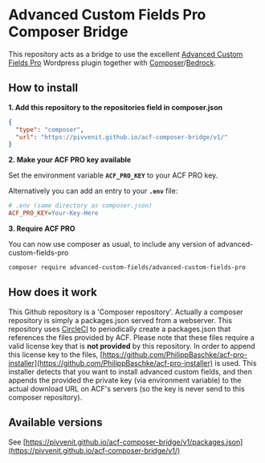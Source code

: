 # Advanced Custom Fields Pro Composer Bridge

This repository acts as a bridge to use the excellent [Advanced Custom Fields Pro](https://www.advancedcustomfields.com/pro/)
Wordpress plugin together with [Composer](getcomposer.org)/[Bedrock](https://roots.io/bedrock/).

## How to install
**1. Add this repository to the repositories field in composer.json**
```json
{
  "type": "composer",
  "url": "https://pivvenit.github.io/acf-composer-bridge/v1/"
}
```
**2. Make your ACF PRO key available**

Set the environment variable **`ACF_PRO_KEY`** to your ACF PRO key.

Alternatively you can add an entry to your **`.env`** file:

```ini
# .env (same directory as composer.json)
ACF_PRO_KEY=Your-Key-Here
```

**3. Require ACF PRO**

You can now use composer as usual, to include any version of advanced-custom-fields-pro
```sh
composer require advanced-custom-fields/advanced-custom-fields-pro
```
## How does it work
This Github repository is a 'Composer repository'.
Actually a composer repository is simply a packages.json served from a webserver.
This repository uses [CircleCI](https://circleci.com/) to periodically create a packages.json that references 
the files provided by ACF. Please note that these files require a valid license key that is **not provided** by this repository.
In order to append this license key to the files, [https://github.com/PhilippBaschke/acf-pro-installer](https://github.com/PhilippBaschke/acf-pro-installer) is used.
This installer detects that you want to install advanced custom fields, and then appends the provided the private key (via environment variable) to the actual download URL on ACF's servers (so the key is never send to this composer repository).

## Available versions
See [https://pivvenit.github.io/acf-composer-bridge/v1/packages.json](https://pivvenit.github.io/acf-composer-bridge/v1/)